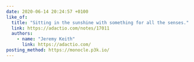 ```yaml
---
date: 2020-06-14 20:24:57 +0100
like_of:
  title: "Sitting in the sunshine with something for all the senses."
  link: https://adactio.com/notes/17011
  authors:
    - name: "Jeremy Keith"
      link: https://adactio.com/
posting_method: https://monocle.p3k.io/
---
```

